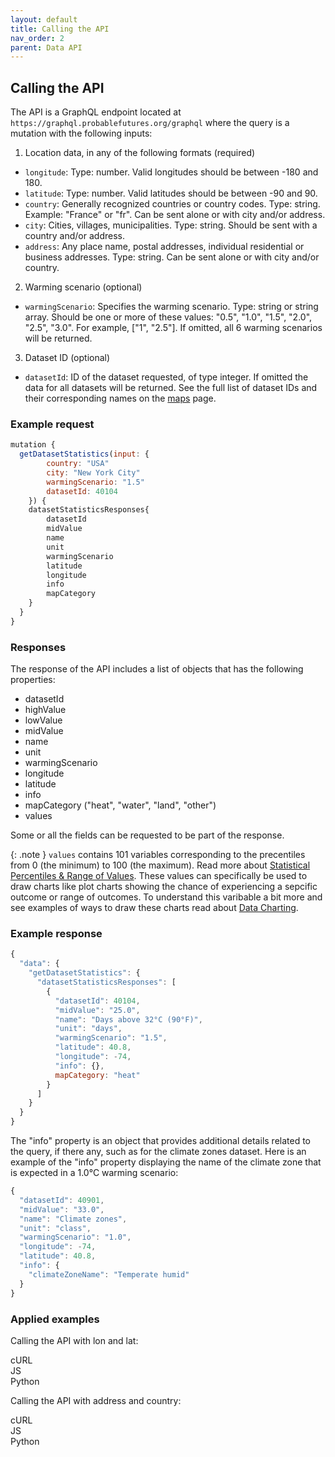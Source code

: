 ```yaml
---
layout: default
title: Calling the API
nav_order: 2
parent: Data API
---
```


## Calling the API

The API is a GraphQL endpoint located at `https://graphql.probablefutures.org/graphql` where the query is a mutation with the following inputs:

1. Location data, in any of the following formats (required)

- `longitude`: Type: number. Valid longitudes should be between -180 and 180.
- `latitude`: Type: number. Valid latitudes should be between -90 and 90.
- `country`: Generally recognized countries or country codes. Type: string. Example: "France" or "fr". Can be sent alone or with city and/or address.
- `city`: Cities, villages, municipalities. Type: string. Should be sent with a country and/or address.
- `address`: Any place name, postal addresses, individual residential or business addresses. Type: string. Can be sent alone or with city and/or country.

2. Warming scenario (optional)

- `warmingScenario`: Specifies the warming scenario. Type: string or string array. Should be one or more of these values: "0.5", "1.0", "1.5", "2.0", "2.5", "3.0". For example, ["1", "2.5"]. If omitted, all 6 warming scenarios will be returned.

3. Dataset ID (optional)

- `datasetId`: ID of the dataset requested, of type integer. If omitted the data for all datasets will be returned. See the full list of dataset IDs and their corresponding names on the [maps](./maps.md) page.

### Example request

```js
mutation {
  getDatasetStatistics(input: {
        country: "USA"
        city: "New York City"
        warmingScenario: "1.5"
        datasetId: 40104
    }) {
    datasetStatisticsResponses{
        datasetId
        midValue
        name
        unit
        warmingScenario
        latitude
        longitude
        info
        mapCategory
    }
  }
}
```

### Responses

The response of the API includes a list of objects that has the following properties:

- datasetId
- highValue
- lowValue
- midValue
- name
- unit
- warmingScenario
- longitude
- latitude
- info
- mapCategory ("heat", "water", "land", "other")
- values

Some or all the fields can be requested to be part of the response.

{: .note }
`values` contains 101 variables corresponding to the precentiles from 0 (the minimum) to 100 (the maximum). Read more about [Statistical Percentiles & Range of Values](/definitions). These values can specifically be used to draw charts like plot charts showing the chance of experiencing a sepcific outcome or range of outcomes. To understand this varibable a bit more and see examples of ways to draw these charts read about [Data Charting](/data-charting).

### Example response

```js
{
  "data": {
    "getDatasetStatistics": {
      "datasetStatisticsResponses": [
        {
          "datasetId": 40104,
          "midValue": "25.0",
          "name": "Days above 32°C (90°F)",
          "unit": "days",
          "warmingScenario": "1.5",
          "latitude": 40.8,
          "longitude": -74,
          "info": {},
          mapCategory: "heat"
        }
      ]
    }
  }
}
```

The "info" property is an object that provides additional details related to the query, if there any, such as for the climate zones dataset. Here is an example of the "info" property displaying the name of the climate zone that is expected in a 1.0°C warming scenario:

```js
{
  "datasetId": 40901,
  "midValue": "33.0",
  "name": "Climate zones",
  "unit": "class",
  "warmingScenario": "1.0",
  "longitude": -74,
  "latitude": 40.8,
  "info": {
    "climateZoneName": "Temperate humid"
  }
}
```

### Applied examples

Calling the API with lon and lat:

<div id ="tab-container-1">
  <div class="tab-container">
    <div class="tab active" onclick="showTab(event, 'tab1', 'tab-container-1')">cURL</div>
    <div class="tab" onclick="showTab(event, 'tab2', 'tab-container-1')">JS</div>
    <div class="tab" onclick="showTab(event, 'tab3', 'tab-container-1')">Python</div>
  </div>
  <div id="tab1" class="tab-content active">
    <zero-md src="/codeSnippets/callingApiLonLatCurl.md"></zero-md>
  </div>
  <div id="tab2" class="tab-content">
    <zero-md src="/codeSnippets/callingApiLonLatJs.md"></zero-md>
  </div>
   <div id="tab3" class="tab-content">
    <zero-md src="/codeSnippets/callingApiLonLatPy.md"></zero-md>
  </div>
</div>

Calling the API with address and country:

<div id ="tab-container-2">
  <div class="tab-container">
    <div class="tab active" onclick="showTab(event, 'tab4', 'tab-container-2')">cURL</div>
    <div class="tab" onclick="showTab(event, 'tab5', 'tab-container-2')">JS</div>
    <div class="tab" onclick="showTab(event, 'tab6', 'tab-container-2')">Python</div>
  </div>
  <div id="tab4" class="tab-content active">
    <zero-md src="/codeSnippets/callingApiAddressCurl.md"></zero-md>
  </div>
  <div id="tab5" class="tab-content">
    <zero-md src="/codeSnippets/callingApiAddressJs.md"></zero-md>
  </div>
   <div id="tab6" class="tab-content">
    <zero-md src="/codeSnippets/callingApiAddressPy.md"></zero-md>
  </div>
</div>
